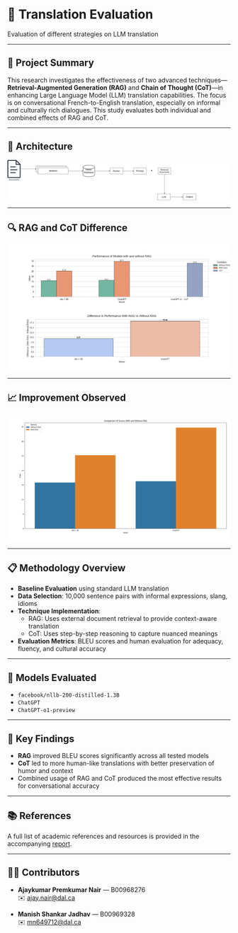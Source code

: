 # 📘 Translation Evaluation

Evaluation of different strategies on LLM translation

---

## 🧠 Project Summary

This research investigates the effectiveness of two advanced techniques—**Retrieval-Augmented Generation (RAG)** and **Chain of Thought (CoT)**—in enhancing Large Language Model (LLM) translation capabilities. The focus is on conversational French-to-English translation, especially on informal and culturally rich dialogues. This study evaluates both individual and combined effects of RAG and CoT.

---

## 📐 Architecture

![Architecture](./assets/RAG_Arch.drawio.png)

---

## 🔍 RAG and CoT Difference

![RAG and CoT](./assets/difference.png)

---

## 📈 Improvement Observed

![RAG and CoT Difference](./assets/Figure_1.png)

---

## 📋 Methodology Overview

- **Baseline Evaluation** using standard LLM translation
- **Data Selection**: 10,000 sentence pairs with informal expressions, slang, idioms
- **Technique Implementation**:
  - RAG: Uses external document retrieval to provide context-aware translation
  - CoT: Uses step-by-step reasoning to capture nuanced meanings
- **Evaluation Metrics**: BLEU scores and human evaluation for adequacy, fluency, and cultural accuracy

---

## 🧪 Models Evaluated

- `facebook/nllb-200-distilled-1.3B`
- `ChatGPT`
- `ChatGPT-o1-preview`

---

## 📝 Key Findings

- **RAG** improved BLEU scores significantly across all tested models
- **CoT** led to more human-like translations with better preservation of humor and context
- Combined usage of RAG and CoT produced the most effective results for conversational accuracy

---

## 📚 References

A full list of academic references and resources is provided in the accompanying [report](./report.pdf).

---

## 👨‍💻 Contributors

- **Ajaykumar Premkumar Nair** — B00968276  
  ✉️ ajay.nair@dal.ca

- **Manish Shankar Jadhav** — B00969328  
  ✉️ mn649712@dal.ca
